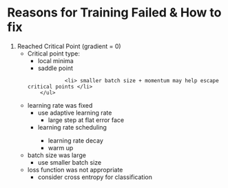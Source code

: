 <h1>Reasons for Training Failed & How to fix</h1>
<ol>
<li>Reached Critical Point (gradient = 0)
        <ul>
                <li> Critical point type:
                                <ul>
                                        <li>local minima</li>
                                        <li>saddle point</li>
                                </ul>
                </li>

                <li> smaller batch size + momentum may help escape critical points </li>
        </ul>
</li>
<li>learning rate was fixed
        <ul>
                <li>use adaptive learning rate
                <ul>
                         <li>large step at flat error face</li>
                </ul>
                 </li>
        </ul>
         <ul>
                <li>learning rate scheduling </li>
                <ul>
                        <li>learning rate decay</li>
                        <li>warm up</li>
                </ul>                 
        </ul>
</li>

<li>batch size was large
        <ul>
                <li>use smaller batch size</li>
        </ul>
</li>    
<li>loss function was not appropriate
        <ul>
                <li>consider cross entropy for classification</li>
        </ul>

</li>
</ol>
